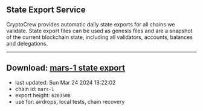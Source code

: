 ## State Export Service
CryptoCrew provides automatic daily state exports for all chains we validate. State export files can be used as genesis files and are a snapshot of the current blockchain state, including all validators, accounts, balances and delegations.

---
**Download: [mars-1 state export](https://dl-eu2.ccvalidators.com/SERVICE/mars/mars-1_export_6203508.json)**
---

- last updated: Sun Mar 24 2024 13:22:02
- chain id: `mars-1`
- export height: `6203508`
- use for: airdrops, local tests, chain recovery
